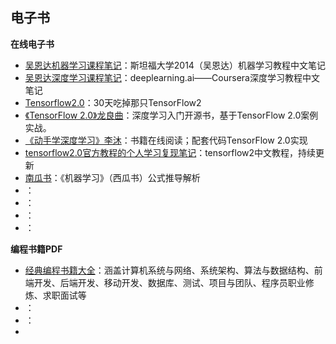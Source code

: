 ## 电子书
**在线电子书**
- [吴恩达机器学习课程笔记](https://github.com/fengdu78/Coursera-ML-AndrewNg-Notes)：斯坦福大学2014（吴恩达）机器学习教程中文笔记
- [吴恩达深度学习课程笔记](https://github.com/fengdu78/deeplearning_ai_books)：deeplearning.ai——Coursera深度学习教程中文笔记
- [Tensorflow2.0](https://github.com/lyhue1991/eat_tensorflow2_in_30_days)：30天吃掉那只TensorFlow2
- [《TensorFlow 2.0》龙良曲](https://github.com/dragen1860/Deep-Learning-with-TensorFlow-book)：深度学习入门开源书，基于TensorFlow 2.0案例实战。
- [《动手学深度学习》李沐](https://github.com/TrickyGo/Dive-into-DL-TensorFlow2.0)：书籍在线阅读；配套代码TensorFlow 2.0实现
- [tensorflow2.0官方教程的个人学习复现笔记](https://github.com/czy36mengfei/tensorflow2_tutorials_chinese)：tensorflow2中文教程，持续更新
- [南瓜书](https://github.com/datawhalechina/pumpkin-book)：《机器学习》（西瓜书）公式推导解析
- []()：
- []()：
- []()：
- []()：



**编程书籍PDF**

- [经典编程书籍大全](https://github.com/jobbole/awesome-programming-books)：涵盖计算机系统与网络、系统架构、算法与数据结构、前端开发、后端开发、移动开发、数据库、测试、项目与团队、程序员职业修炼、求职面试等
- []()：
- []()：
- []()
